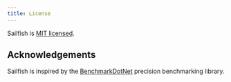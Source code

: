 ```yaml
---
title: License
---
```


Sailfish is [MIT licensed](./LICENSE).

## Acknowledgements

Sailfish is inspired by the [BenchmarkDotNet](https://benchmarkdotnet.org/) precision benchmarking library.
